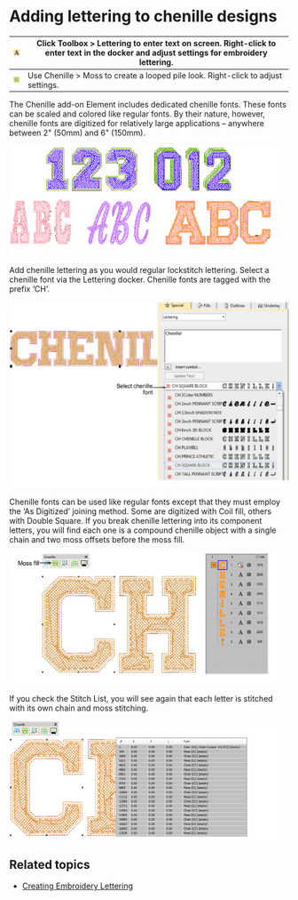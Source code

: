 # Adding lettering to chenille designs

| ![Lettering.png](assets/Lettering.png) | Click Toolbox > Lettering to enter text on screen. Right-click to enter text in the docker and adjust settings for embroidery lettering. |
| -------------------------------------- | ---------------------------------------------------------------------------------------------------------------------------------------- |
| ![Moss.png](assets/Moss.png)           | Use Chenille > Moss to create a looped pile look. Right-click to adjust settings.                                                        |

The Chenille add-on Element includes dedicated chenille fonts. These fonts can be scaled and colored like regular fonts. By their nature, however, chenille fonts are digitized for relatively large applications – anywhere between 2" (50mm) and 6" (150mm).

![ChenilleLettering.png](assets/ChenilleLettering.png)

Add chenille lettering as you would regular lockstitch lettering. Select a chenille font via the Lettering docker. Chenille fonts are tagged with the prefix ‘CH’.

![ChenilleFont.png](assets/ChenilleFont.png)

Chenille fonts can be used like regular fonts except that they must employ the ‘As Digitized’ joining method. Some are digitized with Coil fill, others with Double Square. If you break chenille lettering into its component letters, you will find each one is a compound chenille object with a single chain and two moss offsets before the moss fill.

![ChenilleLetter.png](assets/ChenilleLetter.png)

If you check the Stitch List, you will see again that each letter is stitched with its own chain and moss stitching.

![ChenilleFunctions.png](assets/ChenilleFunctions.png)

## Related topics

- [Creating Embroidery Lettering](../../Lettering/lettering_create/Creating_Embroidery_Lettering)
